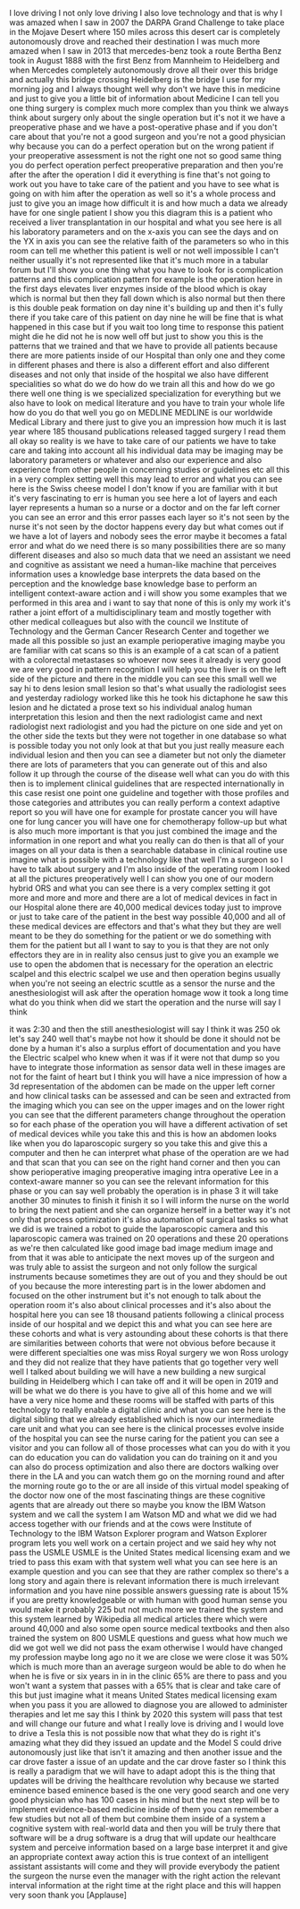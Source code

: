 
I love driving I not only love driving I
also love technology and that is why I
was amazed when I saw in 2007 the DARPA
Grand Challenge to take place in the
Mojave Desert where 150 miles across
this desert car is completely
autonomously drove and reached their
destination I was much more amazed when
I saw in 2013 that mercedes-benz took a
route Bertha Benz took in August 1888
with the first Benz from Mannheim to
Heidelberg and when Mercedes completely
autonomously drove all their over this
bridge and actually this bridge crossing
Heidelberg is the bridge I use for my
morning jog and I always thought well
why don&#39;t we have this in medicine and
just to give you a little bit of
information about Medicine I can tell
you one thing surgery is complex much
more complex than you think we always
think about surgery only about the
single operation but it&#39;s not it we have
a preoperative phase and we have a
post-operative phase and if you don&#39;t
care about that you&#39;re not a good
surgeon and you&#39;re not a good physician
why because you can do a perfect
operation but on the wrong patient if
your preoperative assessment is not the
right one
not so good same thing you do perfect
operation perfect preoperative
preparation and then you&#39;re after the
after the operation I did it everything
is fine that&#39;s not going to work out you
have to take care of the patient and you
have to see what is going on with him
after the operation as well so it&#39;s a
whole process and just to give you an
image how difficult it is and how much a
data we already have for one single
patient I show you this diagram this is
a patient who received a liver
transplantation in our hospital and what
you see here is all his laboratory
parameters and on the x-axis you can see
the days and on the YX in axis you can
see the relative faith of the parameters
so who in this room can tell
me whether this patient is well or not
well
impossible I can&#39;t neither usually it&#39;s
not represented like that it&#39;s much more
in a tabular forum but I&#39;ll show you one
thing what you have to look for is
complication patterns and this
complication pattern for example is the
operation here in the first days
elevates liver enzymes inside of the
blood which is okay which is normal but
then they fall down which is also normal
but then there is this double peak
formation on day nine it&#39;s building up
and then it&#39;s fully there if you take
care of this patient on day nine he will
be fine that is what happened in this
case but if you wait too long time to
response this patient might die he did
not he is now well off but just to show
you this is the patterns that we trained
and that we have to provide all patients
because there are more patients inside
of our Hospital than only one and they
come in different phases and there is
also a different effort and also
different diseases and not only that
inside of the hospital we also have
different specialities so what do we do
how do we train all this and how do we
go there well one thing is we
specialized specialization for
everything but we also have to look on
medical literature and you have to train
your whole life how do you do that well
you go on MEDLINE MEDLINE is our
worldwide Medical Library and there just
to give you an impression how much it is
last year where 185 thousand
publications released tagged surgery I
read them all okay so reality is we have
to take care of our patients we have to
take care and taking into account all
his individual data may be imaging may
be laboratory parameters or whatever and
also our experience and also experience
from other people in concerning studies
or guidelines etc all this in a very
complex
setting well this may lead to error and
what you can see here is the Swiss
cheese model I don&#39;t know if you are
familiar with it but it&#39;s very
fascinating to err is human you see here
a lot of layers and each layer
represents a human so a nurse or a
doctor and on the far left corner you
can see an error and this error passes
each layer so it&#39;s not seen by the nurse
it&#39;s not seen by the doctor happens
every day but what comes out if we have
a lot of layers and nobody sees the
error maybe it becomes a fatal error and
what do we need there is so many
possibilities there are so many
different diseases and also so much data
that we need an assistant
we need and cognitive as assistant we
need a human-like machine that perceives
information uses a knowledge base
interprets the data based on the
perception and the knowledge base
knowledge base to perform an intelligent
context-aware action and i will show you
some examples that we performed in this
area and i want to say that none of this
is only my work it&#39;s rather a joint
effort of a multidisciplinary team and
mostly together with other medical
colleagues but also with the council we
Institute of Technology and the German
Cancer Research Center and together we
made all this possible so just an
example perioperative
imaging maybe you are familiar with cat
scans so this is an example of a cat
scan of a patient with a colorectal
metastases so whoever now sees it
already is very good we are very good in
pattern recognition I will help you
the liver is on the left side of the
picture and there in the middle you can
see this small well we say hi to dens
lesion small lesion so that&#39;s what
usually the radiologist sees and
yesterday radiology worked like this
he took his dictaphone he saw this
lesion and he dictated a prose text so
his individual analog human
interpretation
this lesion and then the next
radiologist came and next radiologist
next radiologist and you had the picture
on one side and yet on the other side
the texts but they were not together in
one database so what is possible today
you not only look at that but you just
really measure each individual lesion
and then you can see a diameter but not
only the diameter there are lots of
parameters that you can generate out of
this and also follow it up through the
course of the disease well what can you
do with this then is to implement
clinical guidelines that are respected
internationally in this case resist one
point one guideline and together with
those profiles and those categories and
attributes you can really perform a
context adaptive report so you will have
one for example for prostate cancer you
will have one for lung cancer you will
have one for chemotherapy follow-up but
what is also much more important is that
you just combined the image and the
information in one report and what you
really can do then is that all of your
images on all your data is then a
searchable database in clinical routine
use imagine what is possible with a
technology like that well I&#39;m a surgeon
so I have to talk about surgery and I&#39;m
also inside of the operating room I
looked at all the pictures
preoperatively well I can show you one
of our modern hybrid ORS and what you
can see there is a very complex setting
it got more and more and more and there
are a lot of medical devices in fact in
our Hospital alone there are 40,000
medical devices today just to improve or
just to take care of the patient in the
best way possible 40,000 and all of
these medical devices are effectors and
that&#39;s what they but they are well meant
to be they do something for the patient
or we do something with them for the
patient but all I want to say to you is
that they are not only effectors they
are in in reality also
census just to give you an example we
use to open the abdomen that is
necessary for the operation an electric
scalpel and this electric scalpel
we use and then operation begins usually
when you&#39;re not seeing an electric
scuttle as a sensor the nurse and the
anesthesiologist will ask after the
operation homage wow it took a long time
what do you think when did we start the
operation and the nurse will say I think

it was 2:30 and then the still
anesthesiologist will say I think it was
250 ok let&#39;s say 240 well that&#39;s maybe
not how it should be done it should not
be done by a human it&#39;s also a surplus
effort of documentation and you have the
Electric scalpel who knew when it was if
it were not that dump so you have to
integrate those information as sensor
data well in these images are not for
the faint of heart but I think you will
have a nice impression of how a 3d
representation of the abdomen can be
made on the upper left corner and how
clinical tasks can be assessed and can
be seen and extracted from the imaging
which you can see on the upper images
and on the lower right you can see that
the different parameters change
throughout the operation so for each
phase of the operation you will have a
different activation of set of medical
devices while you take this and this is
how an abdomen looks like when you do
laparoscopic surgery so you take this
and give this a computer and then he can
interpret what phase of the operation
are we had and that scan that you can
see on the right hand corner and then
you can show perioperative
imaging preoperative imaging intra
operative Lee in a context-aware manner
so you can see the relevant information
for this phase or you can say well
probably the operation is in phase 3 it
will take another 30 minutes to finish
it finish it so I will inform the nurse
on the world to bring the next patient
and she can organize
herself in a better way it&#39;s not only
that process optimization it&#39;s also
automation of surgical tasks so what we
did is we trained a robot to guide the
laparoscopic camera and this
laparoscopic camera was trained on 20
operations and these 20 operations as
we&#39;re then calculated like good image
bad image medium image and from that it
was able to anticipate the next moves up
of the surgeon and was truly able to
assist the surgeon and not only follow
the surgical instruments because
sometimes they are out of you and they
should be out of you because the more
interesting part is in the lower abdomen
and focused on the other instrument but
it&#39;s not enough to talk about the
operation room it&#39;s also about clinical
processes and it&#39;s also about the
hospital here you can see 18 thousand
patients following a clinical process
inside of our hospital and we depict
this and what you can see here are these
cohorts and what is very astounding
about these cohorts is that there are
similarities between cohorts that were
not obvious before because it were
different specialties one was miss Royal
surgery we won Ross urology and they did
not realize that they have patients that
go together very well well I talked
about building we will have a new
building a new surgical building in
Heidelberg which I can take off and it
will be open in 2019 and will be what we
do there is you have to give all of this
home and we will have a very nice home
and these rooms will be staffed with
parts of this technology to really
enable a digital clinic and what you can
see here is the digital sibling that we
already established which is now our
intermediate care unit and what you can
see here is the clinical processes
evolve inside of the hospital you can
see the nurse caring for the patient you
can see a visitor and you can follow all
of those processes what
can you do with it you can do education
you can do validation you can do
training on it and you can also do
process optimization and also there are
doctors walking over there in the LA and
you can watch them go on the morning
round and after the morning route go to
the or are all inside of this virtual
model speaking of the doctor now one of
the most fascinating things are these
cognitive agents that are already out
there so maybe you know the IBM Watson
system and we call the system
I am Watson MD and what we did we had
access together with our friends and at
the cows were Institute of Technology to
the IBM Watson Explorer program and
Watson Explorer program lets you well
work on a certain project and we said
hey why not pass the USMLE USMLE is the
United States medical licensing exam and
we tried to pass this exam with that
system well what you can see here is an
example question and you can see that
they are rather complex so there&#39;s a
long story and again there is relevant
information there is much irrelevant
information and you have nine possible
answers guessing rate is about 15% if
you are pretty knowledgeable or with
human with good human sense you would
make it probably 225 but not much more
we trained the system and this system
learned by Wikipedia all medical
articles there which were around 40,000
and also some open source medical
textbooks and then also trained the
system on 800 USMLE questions and guess
what how much we did we got well we did
not pass the exam
otherwise I would have changed my
profession maybe long ago no it we are
close we were close it was 50% which is
much more than an average surgeon would
be able to do when he when he is five or
six years in in in the clinic 65% are
there to pass and you won&#39;t want a
system that passes with a 65% that is
clear and take care of this but just
imagine what it means United States
medical licensing exam when you pass it
you are allowed to diagnose you are
allowed to administer therapies and let
me say this I think by 2020 this system
will pass that test and will change our
future and what I really love is driving
and I would love to drive a Tesla this
is not possible now that what they do is
right it&#39;s amazing what they did they
issued an update and the Model S could
drive autonomously just like that
isn&#39;t it amazing and then another issue
and the car drove faster a issue of an
update and the car drove faster so I
think this is really a paradigm that we
will have to adapt adopt this is the
thing that updates will be driving the
healthcare revolution why because we
started eminence based eminence based is
the one very good search and one very
good physician who has 100 cases in his
mind but the next step will be to
implement evidence-based medicine inside
of them you can remember a few studies
but not all of them but combine them
inside of a system a cognitive system
with real-world data and then you will
be truly there that software will be a
drug software is a drug that will
update our healthcare system and
perceive information based on a large
base interpret it and give an
appropriate context away action this is
true context of an intelligent assistant
assistants will come and they will
provide everybody the patient the
surgeon the nurse even the manager with
the right action the relevant interval
information at the right time at the
right place and this will happen very
soon thank you
[Applause]
